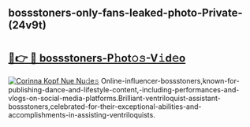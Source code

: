 ## bossstoners-only-fans​-leaked-photo​-Private-(24v9t)


# <h2><a href="https://mediaupload.pro?title=bossstoners&ref=git">🔗👉 🔴 bossstoners-P𝚑ot𝚘𝚜-V𝚒d𝚎o</a></h2>

[![Corinna Kopf Nue Nu𝚍e𝚜](https://i.imgur.com/0qMVB7G.gif)](https://mediaupload.pro?title=bossstoners&ref=git)
Online-influencer-bossstoners,known-for-publishing-dance-and-lifestyle-content,-including-performances-and-vlogs-on-social-media-platforms.Brilliant-ventriloquist-assistant-bossstoners,celebrated-for-their-exceptional-abilities-and-accomplishments-in-assisting-ventriloquists.  